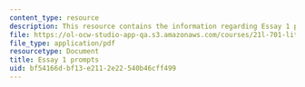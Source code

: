 ```yaml
---
content_type: resource
description: This resource contains the information regarding Essay 1 prompts.
file: https://ol-ocw-studio-app-qa.s3.amazonaws.com/courses/21l-701-literary-interpretation-literature-and-urban-experience-spring-2009/bf54166dbf13e2112e22540b46cff499_MIT21L_701S09_Essay1_edit.pdf
file_type: application/pdf
resourcetype: Document
title: Essay 1 prompts
uid: bf54166d-bf13-e211-2e22-540b46cff499
---
```

